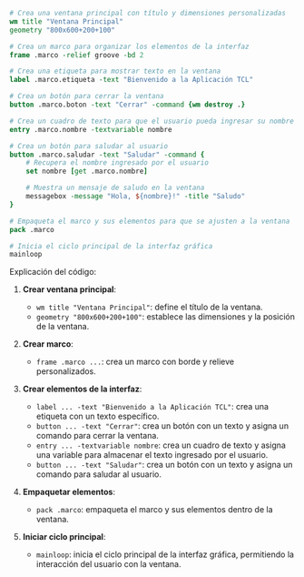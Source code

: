 ```tcl
# Crea una ventana principal con título y dimensiones personalizadas
wm title "Ventana Principal"
geometry "800x600+200+100"

# Crea un marco para organizar los elementos de la interfaz
frame .marco -relief groove -bd 2

# Crea una etiqueta para mostrar texto en la ventana
label .marco.etiqueta -text "Bienvenido a la Aplicación TCL"

# Crea un botón para cerrar la ventana
button .marco.boton -text "Cerrar" -command {wm destroy .}

# Crea un cuadro de texto para que el usuario pueda ingresar su nombre
entry .marco.nombre -textvariable nombre

# Crea un botón para saludar al usuario
button .marco.saludar -text "Saludar" -command {
    # Recupera el nombre ingresado por el usuario
    set nombre [get .marco.nombre]

    # Muestra un mensaje de saludo en la ventana
    messagebox -message "Hola, ${nombre}!" -title "Saludo"
}

# Empaqueta el marco y sus elementos para que se ajusten a la ventana
pack .marco

# Inicia el ciclo principal de la interfaz gráfica
mainloop
```

Explicación del código:

1. **Crear ventana principal**:
   - `wm title "Ventana Principal"`: define el título de la ventana.
   - `geometry "800x600+200+100"`: establece las dimensiones y la posición de la ventana.

2. **Crear marco**:
   - `frame .marco ...`: crea un marco con borde y relieve personalizados.

3. **Crear elementos de la interfaz**:
   - `label ... -text "Bienvenido a la Aplicación TCL"`: crea una etiqueta con un texto específico.
   - `button ... -text "Cerrar"`: crea un botón con un texto y asigna un comando para cerrar la ventana.
   - `entry ... -textvariable nombre`: crea un cuadro de texto y asigna una variable para almacenar el texto ingresado por el usuario.
   - `button ... -text "Saludar"`: crea un botón con un texto y asigna un comando para saludar al usuario.

4. **Empaquetar elementos**:
   - `pack .marco`: empaqueta el marco y sus elementos dentro de la ventana.

5. **Iniciar ciclo principal**:
   - `mainloop`: inicia el ciclo principal de la interfaz gráfica, permitiendo la interacción del usuario con la ventana.